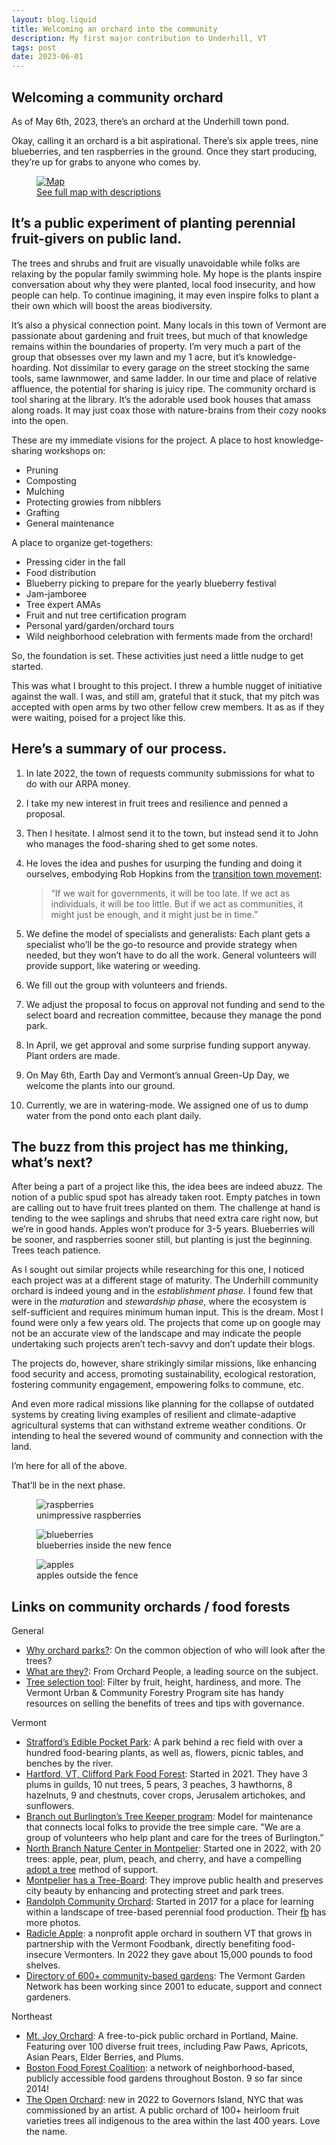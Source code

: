 ```yaml
---
layout: blog.liquid
title: Welcoming an orchard into the community
description: My first major contribution to Underhill, VT
tags: post
date: 2023-06-01
---
```



<section class="hero">

# Welcoming a<span> community orchard</span>
As of May 6th, 2023, there’s an orchard at the Underhill town pond.

Okay, calling it an orchard is a bit aspirational. There’s six apple trees, nine blueberries, and ten raspberries in the ground. Once they start producing, they’re up for grabs to anyone who comes by.

</section>

<section>

<figure>
	<a href="img/underhill-community-orchard-map-full.png">
		<picture>	 
			<!-- <source srcset="img/underhill-community-orchard-map.webp" type="image/webp"> -->
			<!-- <source srcset="img/underhill-community-orchard-map.jpg" type="image/jpg"> -->
			<img src="img/underhill-community-orchard-map.png" alt="Map" />
		</picture>
		<figcaption>See full map with descriptions</figcaption>
	</a>
	</figure>

## It’s a public experiment of planting perennial fruit-givers on public land.

The trees and shrubs and fruit are visually unavoidable while folks are relaxing by the popular family swimming hole. My hope is the plants inspire conversation about why they were planted, local food insecurity, and how people can help. To continue imagining, it may even inspire folks to plant a their own which will boost the areas biodiversity. 

It’s also a physical connection point. Many locals in this town of Vermont are passionate about gardening and fruit trees, but much of that knowledge remains within the boundaries of property. I’m very much a part of the group that obsesses over my lawn and my 1 acre, but it’s knowledge-hoarding. Not dissimilar to every garage on the street stocking the same tools, same lawnmower, and same ladder. In our time and place of relative affluence, the potential for sharing is juicy ripe. The community orchard is tool sharing at the library. It’s the adorable used book houses that amass along roads. It may just coax those with nature-brains from their cozy nooks into the open.

These are my immediate visions for the project. A place to host knowledge-sharing workshops on:

- Pruning
- Composting
- Mulching
- Protecting growies from nibblers
- Grafting
- General maintenance 

A place to organize get-togethers:

- Pressing cider in the fall
- Food distribution 
- Blueberry picking to prepare for the yearly blueberry festival
- Jam-jamboree 
- Tree expert AMAs
- Fruit and nut tree certification program
- Personal yard/garden/orchard tours
- Wild neighborhood celebration with ferments made from the orchard!


So, the foundation is set. These activities just need a little nudge to get started.

This was what I brought to this project. I threw a humble nugget of initiative against the wall. I was, and still am, grateful that it stuck, that my pitch was accepted with open arms by two other fellow crew members. It as as if they were waiting, poised for a project like this.


## Here’s a summary of our process.
1. In late 2022, the town of requests community submissions for what to do with our ARPA money.
2. I take my new interest in fruit trees and resilience and penned a proposal.
3. Then I hesitate. I almost send it to the town, but instead send it to John who manages the food-sharing shed to get some notes. 
4. He loves the idea and pushes for usurping the funding and doing it ourselves, embodying Rob Hopkins from the [transition town movement](https://transitionnetwork.org/about-the-movement): 

	> “If we wait for governments, it will be too late. If we act as individuals, it will be too little. But if we act as communities, it might just be enough, and it might just be in time.”

5. We define the model of specialists and generalists: Each plant gets a specialist who’ll be the go-to resource and provide strategy when needed, but they won’t have to do all the work. General volunteers will provide support, like watering or weeding. 
6. We fill out the group with volunteers and friends.
7. We adjust the proposal to focus on approval not funding and send to the select board and recreation committee, because they manage the pond park.
8. In April, we get approval and some surprise funding support anyway. Plant orders are made. 
9. On May 6th, Earth Day and Vermont’s annual Green-Up Day, we welcome the plants into our ground.
10. Currently, we are in watering-mode. We assigned one of us to dump water from the pond onto each plant daily.



## The buzz from this project has me thinking, what’s next?
After being a part of a project like this, the idea bees are indeed abuzz. The notion of a public spud spot has already taken root. Empty patches in town are calling out to have fruit trees planted on them. The challenge at hand is tending to the wee saplings and shrubs that need extra care right now, but we’re in good hands. Apples won’t produce for 3-5 years. Blueberries will be sooner, and raspberries sooner still, but planting is just the beginning. Trees teach patience.

As I sought out similar projects while researching for this one, I noticed each project was at a different stage of maturity. The Underhill community orchard is indeed young and in the <em>establishment phase</em>. I found few that were in the <em>maturation</em> and <em>stewardship phase</em>, where the ecosystem is self-sufficient and requires minimum human input. This is the dream. Most I found were only a few years old. The projects that come up on google may not be an accurate view of the landscape and may indicate the people undertaking such projects aren’t tech-savvy and don’t update their blogs.

The projects do, however, share strikingly similar missions, like enhancing food security and access, promoting sustainability, ecological restoration, fostering community engagement, empowering folks to commune, etc. 

And even more radical missions like planning for the collapse of outdated systems by creating living examples of resilient and climate-adaptive agricultural systems that can withstand extreme weather conditions. Or intending to heal the severed wound of community and connection with the land.

I’m here for all of the above.

That’ll be in the next phase.


<figure>
	<picture>
	 	<source srcset="img/raspberries.webp" type="image/webp">
		<source srcset="img/raspberries.jpg" type="image/jpg">
		<img src="img/raspberries.jpg" alt="raspberries" />
	</picture>
	<figcaption>unimpressive raspberries</figcaption>
</figure>


<figure>
	<picture>
	 	<source srcset="img/blueberries.webp" type="image/webp">
		<source srcset="img/blueberries.jpg" type="image/jpg">
		<img src="img/blueberries.jpg" alt="blueberries" />
	</picture>
	<figcaption>blueberries inside the new fence</figcaption>
</figure>


<figure>
	<picture>
	 	<source srcset="img/apples.webp" type="image/webp">
		<source srcset="img/apples.jpg" type="image/jpg">
		<img src="img/apples.jpg" alt="apples" />
	</picture>
	<figcaption>apples outside the fence</figcaption>
</figure>

</section>
<section>

## Links on community orchards / food forests
General

- [Why orchard parks?](https://orchardpeople.com/orchard-parks): On the common objection of who will look after the trees? 
- [What are they?](https://orchardpeople.com/community-orchard-projects-that-inspire/): From Orchard People, a leading source on the subject.
- [Tree selection tool](https://vtcommunityforestry.org/tree-care/tree-selection-planting/tree-selection-tool): Filter by fruit, height, hardiness, and more. The Vermont Urban & Community Forestry Program site has handy resources on selling the benefits of trees and tips with governance. 

Vermont 

- [Strafford’s Edible Pocket Park](https://www.straffordvt.org/pocket-park): A park behind a rec field with over a hundred food-bearing plants, as well as, flowers, picnic tables, and benches by the river. 
- [Hartford, VT, Clifford Park Food Forest](http://foodforestcliffordpark.pbworks.com): Started in 2021. They have 3 plums in guilds, 10 nut trees, 5 pears, 3 peaches, 3 hawthorns, 8 hazelnuts, 9  and chestnuts, cover crops, Jerusalem artichokes, and sunflowers.
- [Branch out Burlington’s Tree Keeper program](https://branchoutburlington.org/get-involved/burlington-tree-keeper-program/): Model for maintenance that connects local folks to provide the tree simple care. "We are a group of volunteers who help plant and care for the trees of Burlington.”
- [ North Branch Nature Center in Montpelier](https://northbranchnaturecenter.org/orchard/): Started one in 2022, with 20 trees: apple, pear, plum, peach, and cherry, and have a compelling [adopt a tree](https://northbranchnaturecenter.app.neoncrm.com/forms/adopt-a-tree) method of support.
- [Montpelier has a Tree-Board](https://www.montpelier-vt.org/495/Tree-Board): They improve public health and preserves city beauty by enhancing and protecting street and park trees.
- [Randolph Community Orchard](https://www.randolphcommunityorchard.org/about/): Started in 2017 for a place for learning within a landscape of tree-based perennial food production. Their [fb](https://www.facebook.com/RandolphCommunityOrchard) has more photos.
- [Radicle Apple](https://www.radicleapple.org/the-orchard): a nonprofit apple orchard in southern VT that grows in partnership with the Vermont Foodbank, directly benefiting food-insecure Vermonters. In 2022 they gave about 15,000 pounds to food shelves.
- [Directory of 600+ community-based gardens](https://vtgardens.org/garden-directory/): The Vermont Garden Network has been working since 2001 to educate, support and connect gardeners. 


Northeast

- [Mt. Joy Orchard](https://mountjoyorchard.wixsite.com/mtjoy): A free-to-pick public orchard in Portland, Maine. Featuring over 100 diverse fruit trees, including Paw Paws, Apricots, Asian Pears, Elder Berries, and Plums.
- [Boston Food Forest Coalition](https://www.bostonfoodforest.org/locations): a network of neighborhood-based, publicly accessible food gardens throughout Boston. 9 so far since 2014! 
- [The Open Orchard](https://www.govisland.com/things-to-do/public-art/the-open-orchard): new in 2022 to Gov­er­nors Island, NYC that was commissioned by an artist. A public orchard of 100+ heirloom fruit varieties trees all indige­nous to the area within the last 400 years. Love the name. 
  
  
</section>